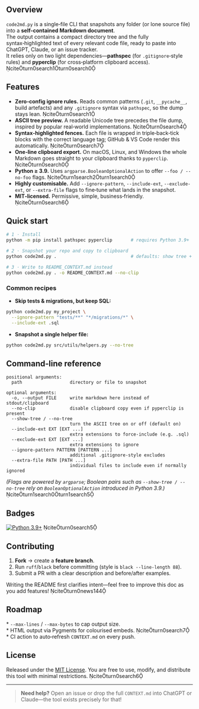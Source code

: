 ## Overview  

`code2md.py` is a single‑file CLI that snapshots any folder (or lone source file) into a **self‑contained Markdown document**.  
The output contains a compact directory tree and the fully syntax‑highlighted text of every relevant code file, ready to paste into ChatGPT, Claude, or an issue tracker.  
It relies only on two light dependencies—**pathspec** (for `.gitignore`‑style rules) and **pyperclip** (for cross‑platform clipboard access). citeturn0search1turn0search0  

## Features  

* **Zero‑config ignore rules.** Reads common patterns (`.git`, `__pycache__`, build artefacts) and any `.gitignore` syntax via `pathspec`, so the dump stays lean. citeturn0search1  
* **ASCII tree preview.** A readable Unicode tree precedes the file dump, inspired by popular real‑world implementations. citeturn0search4  
* **Syntax‑highlighted fences.** Each file is wrapped in triple‑back‑tick blocks with the correct language tag; GitHub & VS Code render this automatically. citeturn0search7  
* **One‑line clipboard export.** On macOS, Linux, and Windows the whole Markdown goes straight to your clipboard thanks to `pyperclip`. citeturn0search0  
* **Python ≥ 3.9.** Uses `argparse.BooleanOptionalAction` to offer `--foo / --no-foo` flags. citeturn1search2turn1search0  
* **Highly customisable.** Add `--ignore-pattern`, `--include-ext`, `--exclude-ext`, or `--extra-file` flags to fine‑tune what lands in the snapshot.  
* **MIT‑licensed.** Permissive, simple, business‑friendly. citeturn0search6  

## Quick start  

```bash
# 1 ⋅ Install
python -m pip install pathspec pyperclip       # requires Python 3.9+

# 2 ⋅ Snapshot your repo and copy to clipboard
python code2md.py .                            # defaults: show tree + clipboard

# 3 ⋅ Write to README_CONTEXT.md instead
python code2md.py . -o README_CONTEXT.md --no-clip
```

### Common recipes  

* **Skip tests & migrations, but keep SQL:**

```bash
python code2md.py my_project \
  --ignore-pattern "tests/**" "*/migrations/*" \
  --include-ext .sql
```

* **Snapshot a single helper file:**

```bash
python code2md.py src/utils/helpers.py --no-tree
```

## Command‑line reference  

```
positional arguments:
  path                  directory or file to snapshot

optional arguments:
  -o, --output FILE     write markdown here instead of stdout/clipboard
  --no-clip             disable clipboard copy even if pyperclip is present
  --show-tree / --no-tree
                        turn the ASCII tree on or off (default on)
  --include-ext EXT [EXT ...]
                        extra extensions to force‑include (e.g. .sql)
  --exclude-ext EXT [EXT ...]
                        extra extensions to ignore
  --ignore-pattern PATTERN [PATTERN ...]
                        additional .gitignore‑style excludes
  --extra-file PATH [PATH ...]
                        individual files to include even if normally ignored
```

*(Flags are powered by `argparse`; Boolean pairs such as `--show-tree / --no-tree` rely on `BooleanOptionalAction` introduced in Python 3.9.)* citeturn1search0turn1search5  

## Badges  

[![Python 3.9+](https://img.shields.io/badge/python-3.9%2B-blue.svg)](https://shields.io/badges/py-pi-python-version) citeturn0search5  

## Contributing  

1. **Fork** → create a **feature branch**.  
2. Run `ruff`/`black` before committing (style is `black --line-length 88`).  
3. Submit a PR with a clear description and before/after examples.  

Writing the README first clarifies intent—feel free to improve this doc as you add features! citeturn0news144  

## Roadmap  

* `--max-lines` / `--max-bytes` to cap output size.  
* HTML output via Pygments for colourised embeds. citeturn0search7  
* CI action to auto‑refresh `CONTEXT.md` on every push.  

## License  

Released under the [MIT License](LICENSE). You are free to use, modify, and distribute this tool with minimal restrictions. citeturn0search6  

---

> **Need help?** Open an issue or drop the full `CONTEXT.md` into ChatGPT or Claude—the tool exists precisely for that!